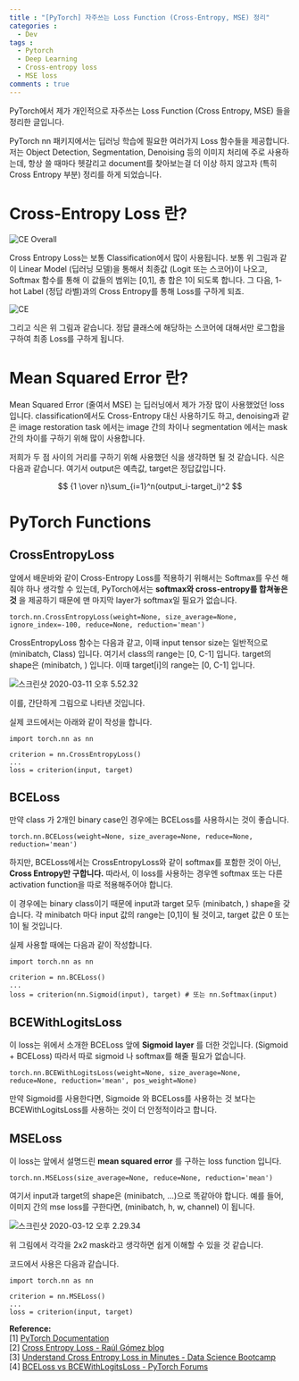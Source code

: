 ```yaml
---
title : "[PyTorch] 자주쓰는 Loss Function (Cross-Entropy, MSE) 정리"
categories :
  - Dev
tags :
  - Pytorch
  - Deep Learning
  - Cross-entropy loss
  - MSE loss
comments : true
---
```

PyTorch에서 제가 개인적으로 자주쓰는 Loss Function (Cross Entropy, MSE) 들을 정리한 글입니다.

PyTorch nn 패키지에서는 딥러닝 학습에 필요한 여러가지 Loss 함수들을 제공합니다. 저는 Object Detection, Segmentation, Denoising 등의 이미지 처리에 주로 사용하는데, 항상 쓸 때마다 헷갈리고 document를 찾아보는걸 더 이상 하지 않고자 (특히 Cross Entropy 부분) 정리를 하게 되었습니다.

# Cross-Entropy Loss 란?

![CE Overall](https://miro.medium.com/max/1944/1*70OE3A8sQn4Yl3VPTmChkA.png)

Cross Entropy Loss는 보통 Classification에서 많이 사용됩니다. 보통 위 그림과 같이 Linear Model (딥러닝 모델)을 통해서 최종값 (Logit 또는 스코어)이 나오고, Softmax 함수를 통해 이 값들의 범위는 [0,1], 총 합은 1이 되도록 합니다. 그 다음, 1-hot Label (정답 라벨)과의 Cross Entropy를 통해 Loss를 구하게 되죠.

![CE](https://gombru.github.io/assets/cross_entropy_loss/intro.png)

그리고 식은 위 그림과 같습니다. 정답 클래스에 해당하는 스코어에 대해서만 로그합을 구하여 최종 Loss를 구하게 됩니다.

# Mean Squared Error 란?

Mean Squared Error (줄여서 MSE) 는 딥러닝에서 제가 가장 많이 사용했었던 loss 입니다. classification에서도 Cross-Entropy 대신 사용하기도 하고, denoising과 같은 image restoration task 에서는 image 간의 차이나 segmentation 에서는 mask 간의 차이를 구하기 위해 많이 사용합니다.

저희가 두 점 사이의 거리를 구하기 위해 사용했던 식을 생각하면 될 것 같습니다. 식은 다음과 같습니다. 여기서 output은 예측값, target은 정답값입니다.

$$
{1 \over n}\sum_{i=1}^n(output_i-target_i)^2
$$

# PyTorch Functions

## CrossEntropyLoss

앞에서 배운바와 같이 Cross-Entropy Loss를 적용하기 위해서는 Softmax를 우선 해줘야 하나 생각할 수 있는데, PyTorch에서는 **softmax와 cross-entropy를 합쳐놓은 것** 을 제공하기 때문에 맨 마지막 layer가 softmax일 필요가 없습니다.

```
torch.nn.CrossEntropyLoss(weight=None, size_average=None, ignore_index=-100, reduce=None, reduction='mean')
```

CrossEntropyLoss 함수는 다음과 같고, 이때 input tensor size는 일반적으로 (minibatch, Class) 입니다. 여기서 class의 range는 [0, C-1] 입니다. target의 shape은 (minibatch, ) 입니다. 이때 target[i]의 range는 [0, C-1] 입니다.

![스크린샷 2020-03-11 오후 5.52.32](https://i.imgur.com/q5Fxcwb.png)

이를, 간단하게 그림으로 나타낸 것입니다.

실제 코드에서는 아래와 같이 작성을 합니다.

```
import torch.nn as nn

criterion = nn.CrossEntropyLoss()
...
loss = criterion(input, target)
```

## BCELoss

만약 class 가 2개인 binary case인 경우에는 BCELoss를 사용하시는 것이 좋습니다.

```
torch.nn.BCELoss(weight=None, size_average=None, reduce=None, reduction='mean')
```

하지만, BCELoss에서는 CrossEntropyLoss와 같이 softmax를 포함한 것이 아닌, **Cross Entropy만 구합니다.** 따라서, 이 loss를 사용하는 경우엔 softmax 또는 다른 activation function을 따로 적용해주어야 합니다.

이 경우에는 binary class이기 때문에 input과 target 모두 (minibatch, ) shape을 갖습니다. 각 minibatch 마다 input 값의 range는 [0,1]이 될 것이고, target 값은 0 또는 1이 될 것입니다.

실제 사용할 때에는 다음과 같이 작성합니다.

```
import torch.nn as nn

criterion = nn.BCELoss()
...
loss = criterion(nn.Sigmoid(input), target) # 또는 nn.Softmax(input)
```


## BCEWithLogitsLoss

이 loss는 위에서 소개한 BCELoss 앞에 **Sigmoid layer** 를 더한 것입니다. (Sigmoid + BCELoss) 따라서 따로 sigmoid 나 softmax를 해줄 필요가 없습니다.

```
torch.nn.BCEWithLogitsLoss(weight=None, size_average=None, reduce=None, reduction='mean', pos_weight=None)
```

만약 Sigmoid를 사용한다면, Sigmoide 와 BCELoss를 사용하는 것 보다는 BCEWithLogitsLoss를 사용하는 것이 더 안정적이라고 합니다.

## MSELoss

이 loss는 앞에서 설명드린 **mean squared error** 를 구하는 loss function 입니다.

```
torch.nn.MSELoss(size_average=None, reduce=None, reduction='mean')
```

여기서 input과 target의 shape은 (minibatch, ...)으로 똑같아야 합니다. 예를 들어, 이미지 간의 mse loss를 구한다면, (minibatch, h, w, channel) 이 됩니다.

![스크린샷 2020-03-12 오후 2.29.34](https://i.imgur.com/kaVoO6a.png)

위 그림에서 각각을 2x2 mask라고 생각하면 쉽게 이해할 수 있을 것 같습니다.

코드에서 사용은 다음과 같습니다.

```
import torch.nn as nn

criterion = nn.MSELoss()
...
loss = criterion(input, target)
```

**Reference:**<br>
[1] [PyTorch Documentation](https://pytorch.org/docs/stable/nn.html)<br>
[2] [Cross Entropy Loss - Raúl Gómez blog](https://gombru.github.io/2018/05/23/cross_entropy_loss/)<br>
[3] [Understand Cross Entropy Loss in Minutes - Data Science Bootcamp](https://medium.com/data-science-bootcamp/understand-cross-entropy-loss-in-minutes-9fb263caee9a)<br>
[4] [BCELoss vs BCEWithLogitsLoss - PyTorch Forums](https://discuss.pytorch.org/t/bceloss-vs-bcewithlogitsloss/33586/6)
